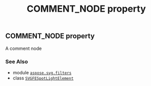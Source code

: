 ﻿---
title: COMMENT_NODE property
second_title: Aspose.SVG for Python via .NET API References
description: 
type: docs
weight: 440
url: /python-net/aspose.svg.filters/svgfespotlightelement/comment_node/
is_root: false
---

## COMMENT_NODE property


A comment node

### See Also
* module [`aspose.svg.filters`](../../)
* class [`SVGFESpotLightElement`](/svg/python-net/aspose.svg.filters/svgfespotlightelement)
